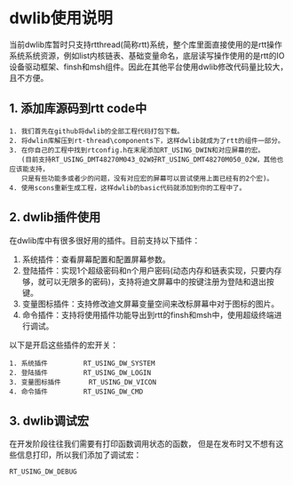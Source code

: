 # dwlib使用说明 #

当前dwlib库暂时只支持rtthread(简称rtt)系统，整个库里面直接使用的是rtt操作系统系统资源，例如list内核链表、基础变量命名，底层读写操作使用的是rtt的IO设备驱动框架、finsh和msh组件。因此在其他平台使用dwlib修改代码量比较大，且不方便。

## 1. 添加库源码到rtt code中 ##
~~~
1. 我们首先在github将dwlib的全部工程代码打包下载。
2. 将dwlin库解压到rt-thread\components下，这样dwlib就成为了rtt的组件一部分。
3. 在你自己的工程中找到rtconfig.h在末尾添加RT_USING_DWIN和对应屏幕的宏。
   (目前支持RT_USING_DMT48270M043_02W好RT_USING_DMT48270M050_02W，其他也应该能支持，
   只是有些功能多或者少的问题，没有对应宏的屏幕可以尝试使用上面已经有的2个宏)。
4. 使用scons重新生成工程，这样dwlib的basic代码就添加到你的工程中了。
~~~

##  2. dwlib插件使用 ##
在dwlib库中有很多很好用的插件。目前支持以下插件：
1. 系统插件：查看屏幕配置和配置屏幕参数。
2. 登陆插件：实现1个超级密码和n个用户密码(动态内存和链表实现，只要内存够，就可以无限多的密码)，支持将迪文屏幕中的按键注册为登陆和退出按键。
3. 变量图标插件：支持修改迪文屏幕变量空间来改标屏幕中对于图标的图片。
4. 命令插件：支持将使用插件功能导出到rtt的finsh和msh中，使用超级终端进行调试。

以下是开启这些插件的宏开关：
~~~
1. 系统插件			RT_USING_DW_SYSTEM
2. 登陆插件			RT_USING_DW_LOGIN
3. 变量图标插件		RT_USING_DW_VICON
4. 命令插件			RT_USING_DW_CMD
~~~


## 3. dwlib调试宏 ## 
在开发阶段往往我们需要有打印函数调用状态的函数， 但是在发布时又不想有这些信息打印，所以我们添加了调试宏：
~~~
RT_USING_DW_DEBUG
~~~

